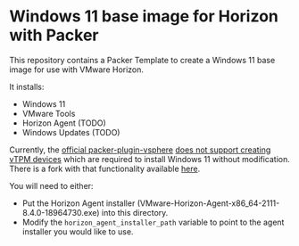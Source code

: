 # Windows 11 base image for Horizon with Packer

This repository contains a Packer Template to create a Windows 11 base image for use with VMware Horizon.

It installs:

- Windows 11
- VMware Tools
- Horizon Agent (TODO)
- Windows Updates (TODO)

Currently, the [official packer-plugin-vsphere](https://github.com/hashicorp/packer-plugin-vsphere)
[does not support creating vTPM devices](https://github.com/hashicorp/packer-plugin-vsphere/issues/108)
which are required to install Windows 11 without modification.  There is a fork with that functionality
available [here](https://github.com/umich-vci/packer-plugin-vsphere/tree/vTPM).

You will need to either:

- Put the Horizon Agent installer (VMware-Horizon-Agent-x86_64-2111-8.4.0-18964730.exe) into this directory.
- Modify the `horizon_agent_installer_path` variable to point to the agent installer you would like to use.
